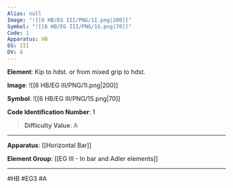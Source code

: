 ```yaml
---
Alias: null
Image: "![[6 HB/EG III/PNG/1I.png|200]]"
Symbol: "![[6 HB/EG III/PNG/1S.png|70]]"
Code: 1
Apparatus: HB
EG: III
DV: A
---
```

**Element**: Kip to hdst. or from mixed grip to hdst.

**Image**:
![[6 HB/EG III/PNG/1I.png|200]]

**Symbol**:
![[6 HB/EG III/PNG/1S.png|70]]

**Code Identification Number**: 1

>**Difficulty Value**: A

___
**Apparatus**: [[Horizontal Bar]]

**Element Group**: [[EG III - In bar and Adler elements]]
___
#HB #EG3 #A
